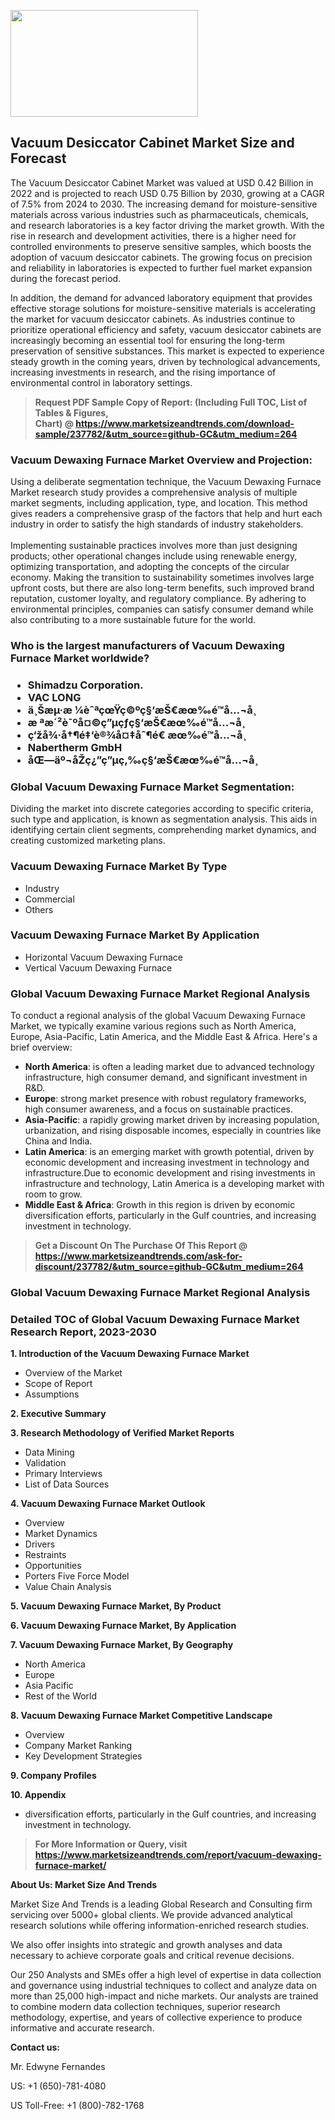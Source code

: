 <p><img class="alignnone size-medium wp-image-20088" src="https://ffe5etoiles.com/wp-content/uploads/2024/12/MST1-300x171.png" alt="" width="300" height="171" /></p><h2>Vacuum Desiccator Cabinet Market Size and Forecast</h2><p>The Vacuum Desiccator Cabinet Market was valued at USD 0.42 Billion in 2022 and is projected to reach USD 0.75 Billion by 2030, growing at a CAGR of 7.5% from 2024 to 2030. The increasing demand for moisture-sensitive materials across various industries such as pharmaceuticals, chemicals, and research laboratories is a key factor driving the market growth. With the rise in research and development activities, there is a higher need for controlled environments to preserve sensitive samples, which boosts the adoption of vacuum desiccator cabinets. The growing focus on precision and reliability in laboratories is expected to further fuel market expansion during the forecast period.</p><p>In addition, the demand for advanced laboratory equipment that provides effective storage solutions for moisture-sensitive materials is accelerating the market for vacuum desiccator cabinets. As industries continue to prioritize operational efficiency and safety, vacuum desiccator cabinets are increasingly becoming an essential tool for ensuring the long-term preservation of sensitive substances. This market is expected to experience steady growth in the coming years, driven by technological advancements, increasing investments in research, and the rising importance of environmental control in laboratory settings.</p></p><blockquote id="" class=""><strong>Request PDF Sample Copy of Report: (Including Full TOC, List of Tables &amp; Figures, Chart)&nbsp;@&nbsp;<strong><a href="https://www.marketsizeandtrends.com/download-sample/237782/&utm_source=github-GC&utm_medium=264" target="_blank">https://www.marketsizeandtrends.com/download-sample/237782/&utm_source=github-GC&utm_medium=264</a></strong></strong></blockquote><h3 id="" class="">Vacuum Dewaxing Furnace Market&nbsp;Overview and Projection:</h3><p id="" class="">Using a deliberate segmentation technique, the Vacuum Dewaxing Furnace Market research study provides a comprehensive analysis of multiple market segments, including application, type, and location. This method gives readers a comprehensive grasp of the factors that help and hurt each industry in order to satisfy the high standards of industry stakeholders. <br /> <br />Implementing sustainable practices involves more than just designing products; other operational changes include using renewable energy, optimizing transportation, and adopting the concepts of the circular economy. Making the transition to sustainability sometimes involves large upfront costs, but there are also long-term benefits, such improved brand reputation, customer loyalty, and regulatory compliance. By adhering to environmental principles, companies can satisfy consumer demand while also contributing to a more sustainable future for the world.</p><h3 id="" class="">Who is the largest manufacturers of&nbsp;Vacuum Dewaxing Furnace Market worldwide?</h3><h3 class=""><p><ul><li>Shimadzu Corporation. </li><li> VAC LONG </li><li> ä¸Šæµ·æ ¼èˆªçœŸç©ºç§‘æŠ€æœ‰é™å…¬å¸ </li><li> æ ªæ´²è¯ºå¤©ç”µçƒ­ç§‘æŠ€æœ‰é™å…¬å¸ </li><li> ç‘žå¾·å†¶é‡‘è®¾å¤‡åˆ¶é€ æœ‰é™å…¬å¸ </li><li> Nabertherm GmbH </li><li> åŒ—äº¬åŽç¿”ç”µç‚‰ç§‘æŠ€æœ‰é™å…¬å¸</li></ul></p></h3><h3 id="" class="">Global&nbsp;Vacuum Dewaxing Furnace Market Segmentation:</h3><p id="" class="">Dividing the market into discrete categories according to specific criteria, such type and application, is known as segmentation analysis. This aids in identifying certain client segments, comprehending market dynamics, and creating customized marketing plans.</p><h3 id="" class="">Vacuum Dewaxing Furnace Market&nbsp;By Type</h3><p><p><ul><li>Industry</li><li> Commercial</li><li> Others</p></li></ul></p></p><h3 id="" class="">Vacuum Dewaxing Furnace Market&nbsp;By Application</h3><p class=""><p><ul><li>Horizontal Vacuum Dewaxing Furnace</li><li> Vertical Vacuum Dewaxing Furnace</li></ul></p></p><h3 id="" class="">Global Vacuum Dewaxing Furnace Market Regional Analysis</h3><p id="" class="">To conduct a regional analysis of the global Vacuum Dewaxing Furnace Market, we typically examine various regions such as North America, Europe, Asia-Pacific, Latin America, and the Middle East &amp; Africa. Here's a brief overview:</p><ul><li><strong>North America</strong>: is often a leading market due to advanced technology infrastructure, high consumer demand, and significant investment in R&amp;D.</li><li><strong>Europe</strong>: strong market presence with robust regulatory frameworks, high consumer awareness, and a focus on sustainable practices.</li><li><strong>Asia-Pacific</strong>: a rapidly growing market driven by increasing population, urbanization, and rising disposable incomes, especially in countries like China and India.</li><li><strong>Latin America</strong>: is an emerging market with growth potential, driven by economic development and increasing investment in technology and infrastructure.Due to economic development and rising investments in infrastructure and technology, Latin America is a developing market with room to grow.</li><li><strong>Middle East &amp; Africa</strong>: Growth in this region is driven by economic diversification efforts, particularly in the Gulf countries, and increasing investment in technology.</li></ul><blockquote id="" class=""><strong>Get a Discount On The Purchase Of This Report @ <strong><a href="https://www.marketsizeandtrends.com/ask-for-discount/237782/&utm_source=github-GC&utm_medium=264" target="_blank">https://www.marketsizeandtrends.com/ask-for-discount/237782/&utm_source=github-GC&utm_medium=264</a></strong></strong></blockquote><h3 id="" class="">Global Vacuum Dewaxing Furnace Market Regional Analysis</h3><h3 id="" class="">Detailed TOC of Global Vacuum Dewaxing Furnace Market Research Report, 2023-2030</h3><p id="" class=""><strong>1. Introduction of the Vacuum Dewaxing Furnace Market</strong></p><ul><li>Overview of the Market</li><li>Scope of Report</li><li>Assumptions</li></ul><p id="" class=""><strong>2. Executive Summary</strong></p><p id="" class=""><strong>3. Research Methodology of Verified Market Reports</strong></p><ul><li>Data Mining</li><li>Validation</li><li>Primary Interviews</li><li>List of Data Sources</li></ul><p id="" class=""><strong>4. Vacuum Dewaxing Furnace Market Outlook</strong></p><ul><li>Overview</li><li>Market Dynamics</li><li>Drivers</li><li>Restraints</li><li>Opportunities</li><li>Porters Five Force Model</li><li>Value Chain Analysis</li></ul><p id="" class=""><strong>5. Vacuum Dewaxing Furnace Market, By Product</strong></p><p id="" class=""><strong>6. Vacuum Dewaxing Furnace Market, By Application</strong></p><p id="" class=""><strong>7. Vacuum Dewaxing Furnace Market, By Geography</strong></p><ul><li>North America</li><li>Europe</li><li>Asia Pacific</li><li>Rest of the World</li></ul><p id="" class=""><strong>8. Vacuum Dewaxing Furnace Market Competitive Landscape</strong></p><ul><li>Overview</li><li>Company Market Ranking</li><li>Key Development Strategies</li></ul><p id="" class=""><strong>9. Company Profiles</strong></p><p id="" class=""><strong>10. Appendix</strong></p><ul><li>diversification efforts, particularly in the Gulf countries, and increasing investment in technology.</li></ul><blockquote id="" class=""><strong>For More Information or Query, visit <strong><strong><a href="https://www.marketsizeandtrends.com/report/vacuum-dewaxing-furnace-market/" target="_blank">https://www.marketsizeandtrends.com/report/vacuum-dewaxing-furnace-market/</a></strong></strong></strong></blockquote><p id="" class=""><strong>About Us: Market Size And Trends</strong></p><p id="" class="">Market Size And Trends is a leading Global Research and Consulting firm servicing over 5000+ global clients. We provide advanced analytical research solutions while offering information-enriched research studies.</p><p id="" class="">We also offer insights into strategic and growth analyses and data necessary to achieve corporate goals and critical revenue decisions.</p><p id="" class="">Our 250 Analysts and SMEs offer a high level of expertise in data collection and governance using industrial techniques to collect and analyze data on more than 25,000 high-impact and niche markets. Our analysts are trained to combine modern data collection techniques, superior research methodology, expertise, and years of collective experience to produce informative and accurate research.</p><p id="" class=""><strong>Contact us:</strong></p><p id="" class="">Mr. Edwyne Fernandes</p><p id="" class="">US: +1 (650)-781-4080</p><p id="" class="">US Toll-Free: +1 (800)-782-1768</p>
